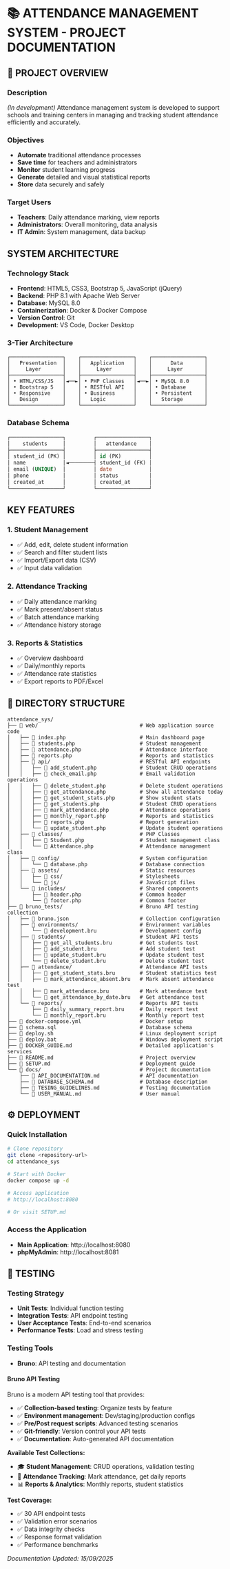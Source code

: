 # 📚 ATTENDANCE MANAGEMENT SYSTEM - PROJECT DOCUMENTATION

## 🎯 PROJECT OVERVIEW

### **Description**
_(In development)_
Attendance management system is developed to support schools and training centers in managing and tracking student attendance efficiently and accurately.

### **Objectives**
- **Automate** traditional attendance processes
- **Save time** for teachers and administrators
- **Monitor** student learning progress
- **Generate** detailed and visual statistical reports
- **Store** data securely and safely

### **Target Users**
- **Teachers**: Daily attendance marking, view reports
- **Administrators**: Overall monitoring, data analysis
- **IT Admin**: System management, data backup

## SYSTEM ARCHITECTURE

### **Technology Stack**
- **Frontend**: HTML5, CSS3, Bootstrap 5, JavaScript (jQuery)
- **Backend**: PHP 8.1 with Apache Web Server
- **Database**: MySQL 8.0
- **Containerization**: Docker & Docker Compose
- **Version Control**: Git
- **Development**: VS Code, Docker Desktop

### **3-Tier Architecture**
```
┌─────────────────┐    ┌─────────────────┐    ┌─────────────────┐
│   Presentation  │    │   Application   │    │      Data       │
│     Layer       │    │     Layer       │    │     Layer       │
├─────────────────┤    ├─────────────────┤    ├─────────────────┤
│ • HTML/CSS/JS   │◄──►│ • PHP Classes   │◄──►│ • MySQL 8.0     │
│ • Bootstrap 5   │    │ • RESTful API   │    │ • Database      │
│ • Responsive    │    │ • Business      │    │ • Persistent    │
│   Design        │    │   Logic         │    │   Storage       │
└─────────────────┘    └─────────────────┘    └─────────────────┘
```

### **Database Schema**
```sql
┌─────────────────┐         ┌─────────────────┐
│    students     │         │   attendance    │
├─────────────────┤         ├─────────────────┤
│ student_id (PK) │         │ id (PK)         │
│ name            │◄────────┤ student_id (FK) │
│ email (UNIQUE)  │         │ date            │
│ phone           │         │ status          │
│ created_at      │         │ created_at      │
└─────────────────┘         └─────────────────┘
```

## KEY FEATURES

### **1. Student Management**
- ✅ Add, edit, delete student information
- ✅ Search and filter student lists
- ✅ Import/Export data (CSV)
- ✅ Input data validation

### **2. Attendance Tracking**
- ✅ Daily attendance marking
- ✅ Mark present/absent status
- ✅ Batch attendance marking
- ✅ Attendance history storage

### **3. Reports & Statistics**
- ✅ Overview dashboard
- ✅ Daily/monthly reports
- ✅ Attendance rate statistics
- ✅ Export reports to PDF/Excel


## 📁 DIRECTORY STRUCTURE

```
attendance_sys/
├── 📁 web/                                 # Web application source code
│   ├── 📄 index.php                        # Main dashboard page
│   ├── 📄 students.php                     # Student management
│   ├── 📄 attendance.php                   # Attendance interface
│   ├── 📄 reports.php                      # Reports and statistics
│   ├── 📁 api/                             # RESTful API endpoints
│   │   ├── 📄 add_student.php              # Student CRUD operations
│   │   ├── 📄 check_email.php              # Email validation operations
│   │   ├── 📄 delete_student.php           # Delete student operations
│   │   ├── 📄 get_attendance.php           # Show all attendance today
│   │   ├── 📄 get_student_stats.php        # Show student stats
│   │   ├── 📄 get_students.php             # Student CRUD operations
│   │   ├── 📄 mark_attendance.php          # Attendance operations
│   │   ├── 📄 monthly_report.php           # Reports and statistics
│   │   ├── 📄 reports.php                  # Report generation
│   │   └── 📄 update_student.php           # Update student operations
│   ├── 📁 classes/                         # PHP Classes
│   │   ├── 📄 Student.php                  # Student management class
│   │   └── 📄 Attendance.php               # Attendance management class
│   ├── 📁 config/                          # System configuration
│   │   └── 📄 database.php                 # Database connection
│   ├── 📁 assets/                          # Static resources
│   │   ├── 📁 css/                         # Stylesheets
│   │   └── 📁 js/                          # JavaScript files
│   └── 📁 includes/                        # Shared components
│       ├── 📄 header.php                   # Common header
│       └── 📄 footer.php                   # Common footer
├── 📁 bruno_tests/                         # Bruno API testing collection
│   ├── 📄 bruno.json                       # Collection configuration
│   ├── 📁 environments/                    # Environment variables
│   │   └── 📄 development.bru              # Development config
│   ├── 📁 students/                        # Student API tests
│   │   ├── 📄 get_all_students.bru         # Get students test
│   │   ├── 📄 add_student.bru              # Add student test
│   │   ├── 📄 update_student.bru           # Update student test
│   │   └── 📄 delete_student.bru           # Delete student test
│   ├── 📁 attendance/                      # Attendance API tests
│   │   ├── 📄 get_student_stats.bru        # Student statistics test
│   │   ├── 📄 mark_attendance_absent.bru   # Mark absent attendance test
│   │   ├── 📄 mark_attendance.bru          # Mark attendance test
│   │   └── 📄 get_attendance_by_date.bru   # Get attendance test
│   └── 📁 reports/                         # Reports API tests
│       ├── 📄 daily_summary_report.bru     # Daily report test
│       └── 📄 monthly_report.bru           # Monthly report test
├── 📄 docker-compose.yml                   # Docker setup
├── 📄 schema.sql                           # Database schema
├── 📄 deploy.sh                            # Linux deployment script
├── 📄 deploy.bat                           # Windows deployment script
├── 📄 DOCKER_GUIDE.md                      # Detailed application's services
├── 📄 README.md                            # Project overview
├── 📄 SETUP.md                             # Deployment guide
└── 📁 docs/                                # Project documentation
    ├── 📄 API_DOCUMENTATION.md             # API documentation
    ├── 📄 DATABASE_SCHEMA.md               # Database description
    ├── 📄 TESING_GUIDELINES.md             # Testing documentation
    └── 📄 USER_MANUAL.md                   # User manual
```

## ⚙️ DEPLOYMENT

### **Quick Installation**
```bash
# Clone repository
git clone <repository-url>
cd attendance_sys

# Start with Docker
docker compose up -d

# Access application
# http://localhost:8080

# Or visit SETUP.md
```
### **Access the Application**
- **Main Application**: http://localhost:8080
- **phpMyAdmin**: http://localhost:8081

## 🧪 TESTING

### **Testing Strategy**
- **Unit Tests**: Individual function testing
- **Integration Tests**: API endpoint testing  
- **User Acceptance Tests**: End-to-end scenarios
- **Performance Tests**: Load and stress testing

### **Testing Tools**
- **Bruno**: API testing and documentation

#### **Bruno API Testing**
Bruno is a modern API testing tool that provides:
- ✅ **Collection-based testing**: Organize tests by feature
- ✅ **Environment management**: Dev/staging/production configs
- ✅ **Pre/Post request scripts**: Advanced testing scenarios
- ✅ **Git-friendly**: Version control your API tests
- ✅ **Documentation**: Auto-generated API documentation


**Available Test Collections:**
- 🎓 **Student Management**: CRUD operations, validation testing
- 📅 **Attendance Tracking**: Mark attendance, get daily reports
- 📊 **Reports & Analytics**: Monthly reports, student statistics


**Test Coverage:**
- ✅ 30 API endpoint tests
- ✅ Validation error scenarios
- ✅ Data integrity checks
- ✅ Response format validation
- ✅ Performance benchmarks

*Documentation Updated: 15/09/2025*